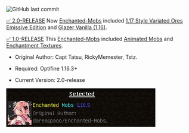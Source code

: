 ![GitHub last commit](https://img.shields.io/github/last-commit/darealpaoo/Enchanted-Mobs?style=flat-square)

[✅ 2.0-RELEASE](https://github.com/darealpaoo/Enchanted-Mobs/releases/tag/2.0) Now [Enchanted-Mobs](https://github.com/darealpaoo/Enchanted-Mobs) included [1.17 Style Variated Ores Emissive Edition](https://www.planetminecraft.com/texture-pack/1-17-style-variated-ores-emissive-edition/) and [Glazer Vanilla (1.16)](https://www.planetminecraft.com/texture-pack/glazer-vanilla-4425773/).

[✅ 1.0-RELEASE](https://github.com/darealpaoo/Enchanted-Mobs/releases/tag/6cc4be1) This [Enchanted-Mobs](https://github.com/darealpaoo/Enchanted-Mobs) included [Animated Mobs](https://resource-pack.com/animated-mobs-resource-pack-1-16-3/) and [Enchantment Textures](https://resource-pack.com/enchantment-textures-resource-pack-1-16-3/).

 - Original Author: Capt Tatsu, RickyMemester, Tstz.

 - Required: Optifine 1.16.3+

 - Current Version: 2.0-release

![Image Preview](https://raw.githubusercontent.com/darealpaoo/Enchanted-Mobs/main/2.0-preview.png)